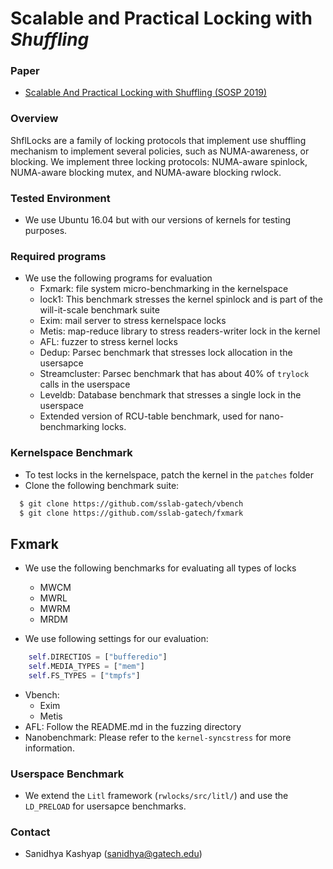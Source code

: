 Scalable and Practical Locking with *Shuffling*
===============================================

### Paper
* [Scalable And Practical Locking with Shuffling (SOSP 2019)]()

### Overview
ShflLocks are a family of locking protocols that
implement use shuffling mechanism to implement several policies,
such as NUMA-awareness, or blocking. We implement three locking
protocols: NUMA-aware spinlock, NUMA-aware blocking mutex,
and NUMA-aware blocking rwlock.

### Tested Environment
- We use Ubuntu 16.04 but with our versions of kernels for testing purposes.

### Required programs
- We use the following programs for evaluation
  - Fxmark: file system micro-benchmarking in the kernelspace
  - lock1: This benchmark stresses the kernel spinlock and is part of the will-it-scale benchmark suite
  - Exim: mail server to stress kernelspace locks
  - Metis: map-reduce library to stress readers-writer lock in the kernel
  - AFL: fuzzer to stress kernel locks
  - Dedup: Parsec benchmark that stresses lock allocation in the usersapce
  - Streamcluster: Parsec benchmark that has about 40% of `trylock` calls in the userspace
  - Leveldb: Database benchmark that stresses a single lock in the userspace
  - Extended version of RCU-table benchmark, used for nano-benchmarking locks.


### Kernelspace Benchmark
- To test locks in the kernelspace, patch the kernel in the `patches` folder
- Clone the following benchmark suite:
```bash
  $ git clone https://github.com/sslab-gatech/vbench
  $ git clone https://github.com/sslab-gatech/fxmark
```

## Fxmark

- We use the following benchmarks for evaluating all types of locks
  - MWCM
  - MWRL
  - MWRM
  - MRDM

- We use following settings for our evaluation:
```python
    self.DIRECTIOS = ["bufferedio"]
    self.MEDIA_TYPES = ["mem"]
    self.FS_TYPES = ["tmpfs"]
```

- Vbench:
  - Exim
  - Metis
- AFL: Follow the README.md in the fuzzing directory
- Nanobenchmark: Please refer to the `kernel-syncstress` for more information.

### Userspace Benchmark

- We extend the `Litl` framework (`rwlocks/src/litl/`) and use the `LD_PRELOAD` for usersapce benchmarks.

### Contact
- Sanidhya Kashyap (sanidhya@gatech.edu)
